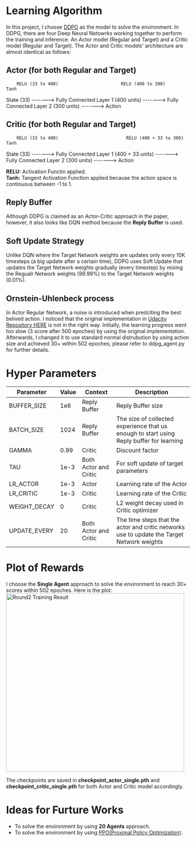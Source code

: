 # Learning Algorithm  

In this project, I choose [DDPG](https://arxiv.org/pdf/1509.02971.pdf) as the model to solve the environment. In DDPG, there are four Deep Neural Netowrks working together to perform the training and inference. An Actor model (Regular and Target) and a Critic model (Regular and Target). The Actor and Critic models' architecture are almost identical as follows: 

## Actor (for both Regular and Target)
        RELU (33 to 400)                        RELU (400 to 300)                               Tanh
State (33) -------> Fully Connected Layer 1 (400 units) -------> Fully Connected Layer 2 (300 units) -------> Action

## Critic (for both Regular and Target)

        RELU (33 to 400)                          RELU (400 + 33 to 300)                            Tanh
State (33) -------> Fully Connected Layer 1 (400 + 33 units) -------> Fully Connected Layer 2 (300 units) -------> Action

**RELU:** Activation Functin applied.  
**Tanh:** Tangent Activation Function applied because the action space is continuous between -1 to 1.  


## Reply Buffer
Although DDPG is claimed as an Actor-Critic approach in the paper, however, it also looks like DQN method because the **Reply Buffer** is used.  

## Soft Update Strategy
Unlike DQN where the Target Network weights are updates only every 10K timesteps (a big update after a certain time), DDPG uses Soft Update that updates the Target Network weights gradually (every timestep) by mixing the Regualr Network weights (99.99%) to the Target Network weights (0.01%).  

## Ornstein-Uhlenbeck process
In Actor Regular Network, a noise is introduced when predciting the best belived action. I noticed that the original implementation in [Udacity Repository HERE](https://github.com/udacity/deep-reinforcement-learning/blob/master/ddpg-pendulum/ddpg_agent.py) is not in the right way. Initially, the learning progress went too slow (3 score after 500 epoches) by using the original implementation. Afterwards, I changed it to use standard normal distrubution by using action size and achieved 30+ within 502 epoches, please refer to ddpg_agent.py for further details.

# Hyper Parameters
| Parameter | Value | Context | Description | 
| -------- | -------- | -------- | -------- |
| BUFFER_SIZE | 1e6 | Reply Buffer | Reply Buffer size |
| BATCH_SIZE  | 1024 | Reply Buffer | The size of collected experience that us enough to start using Reply buffer for learning |
| GAMMA | 0.99 | Critic | Discount factor | 
| TAU | 1e-3 | Both Actor and Critic | For soft update of target parameters | 
| LR_ACTOR | 1e-3 | Actor | Learning rate of the Actor |
| LR_CRITIC | 1e-3 | Critic | Learning rate of the Critic |
| WEIGHT_DECAY | 0 | Critic | L2 weight decay used in Critic optimizer | 
| UPDATE_EVERY | 20 | Both Actor and Critic | The time steps that the actor and critic networks use to update the Target Network weights |


# Plot of Rewards
I choose the **Single Agent** approach to solve the environment to reach 30+ scores within 502 epoches. Here is the plot: 
<img width="488" alt="Round2 Training Result" src="https://github.com/Ryan-ZL-Lin/RLND-Continuous_Control/assets/33056320/81c9a02f-2a2e-4eb7-8151-541e0e3ab5b5">

The checkpoints are saved in **checkpoint_actor_single.pth** and **checkpoint_critic_single.pth** for both Actor and Critic model accordingly.

# Ideas for Furture Works
- To solve the environment by using **20 Agents** approach.
- To solve the environment by using [PPO(Proximal Policy Optimization)](https://arxiv.org/abs/1707.06347).

